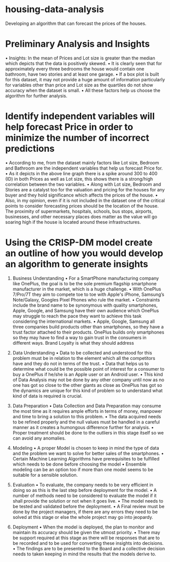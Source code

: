 # housing-data-analysis

Developing an algorithm that can forecast the prices of the houses.

# Preliminary Analysis and Insights

•	Insights: In the mean of Prices and Lot size is greater than the median which depicts that the data is positively skewed.
•	It is clearly seen that for approximately every three bedrooms the house would contain one bathroom, have two stories and at least one garage.
•	If a box plot is built for this dataset, it may not provide a huge amount of information particularly for variables other than price and Lot size as the quartiles do not show accuracy when the dataset is small.
•	All these factors help us choose the algorithm for further analysis.

# Identify independent variables will help forecast Price in order to minimize the number of incorrect predictions

•	According to me, from the dataset mainly factors like Lot size, Bedroom and Bathroom are the independent variables that help us forecast Price for.
•	As it depicts in the above line graph there is a spike around 300 to 400 (ID) in both Prices as well as Lot size, this shows there is a strong/high correlation between the two variables.
•	Along with Lot size, Bedroom and Stories are a catalyst too for the valuation and pricing for the houses for any buyer and they hold significance which affects the prices of the house.
•	Also, in my opinion, even if it is not included in the dataset one of the critical points to consider forecasting prices should be the location of the house. The proximity of supermarkets, hospitals, schools, bus stops, airports, businesses, and other necessary places does matter as the value will go soaring high if the house is located around these infrastructures.

# Using the CRISP-DM model create an outline of how you would develop an algorithm to generate insights

1.	Business Understanding
•	For a SmartPhone manufacturing company like OnePlus, the goal is to be the sole premium flagship smartphone manufacturer in the market, which is a huge challenge.
•	With OnePlus 7/Pro/7T they aim to compete toe to toe with Apple's iPhone, Samsung’s Note/Galaxy, Googles Pixel Phones who rule the market.
•	Constraints include the brand name to be synonymous with quality smartphones, Apple, Google, and Samsung have their own audience which OnePlus may struggle to reach the pace they want to achieve this task considering the international markets.
•	Apple, Google, Samsung all three companies build products other than smartphones, so they have a trust factor attached to their products. OnePlus builds only smartphones so they may have to find a way to gain trust in the consumers in different ways. Brand Loyalty is what they should address

2.	Data Understanding
•	Data to be collected and understood for this problem must be in relation to the element which all the competitors have and they do not in terms of the trust.
•	Data that helps us to determine what could be the possible point of interest for a consumer to buy a OnePlus if he/she is an Apple user or an Android user.
•	This kind of Data Analysis may not be done by any other company until now as no one has got so close to the other giants as close as OnePlus has got so the dynamics are unique for this kind of problem so to understand what kind of data is required is crucial.

3.	Data Preparation
•	Data Collection and Data Preparation may consume the most time as it requires ample efforts in terms of money, manpower and time to bring a solution to this problem.
•	The data acquired needs to be refined properly and the null values must be handled in a careful manner as it creates a humongous difference further for analysis.
•	Proper treatment should be done to the outliers in this stage itself so we can avoid any anomalies.

4.	Modeling
•	A proper Model is chosen to keep in mind the type of data and the problem we want to solve for better sales of the smartphones.
•	Certain Machine Learning Algorithms have prerequisites to be fulfilled which needs to be done before choosing the model
•	Ensemble modeling can be an option too if more than one model seems to be suitable for a sensible solution.

5.	Evaluation
•	To evaluate, the company needs to be very efficient in doing so as this is the last step before deployment for the model.
•	A number of methods need to be considered to evaluate the model if it shall provide the solution or not when it goes live.
•	The model needs to be tested and validated before the deployment.
•	A Final review must be done by the project managers, if there are any errors they need to be solved at this stage or else the whole project may go into jeopardy.

6.	Deployment
•	When the model is deployed, the plan to monitor and maintain its accuracy should be given the utmost priority.
•	There may be support required at this stage as there will be responses that are to be recorded and to be used for converting these insights into decisions.
•	The findings are to be presented to the Board and a collective decision needs to taken keeping in mind the results that the models derive to.
